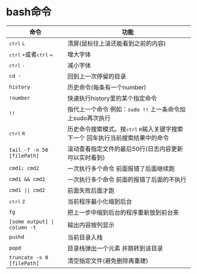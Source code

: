 # bash命令

| 命令                                                         | 功能                                                                                              |
| ------------------------------------------------------------ | ------------------------------------------------------------------------------------------------- |
| <kbd>ctrl</kbd> <kbd>L</kbd>                                 | 清屏(鼠标往上滚还能看到之前的内容)                                                                |
| <kbd>ctrl</kbd> <kbd>+</kbd>或者<kbd>ctrl</kbd> <kbd>=</kbd> | 增大字体                                                                                          |
| <kbd>ctrl</kbd> <kbd>-</kbd>                                 | 减小字体                                                                                          |
| `cd -`                                                       | 回到上一次停留的目录                                                                              |
| `history`                                                    | 历史命令(每条有一个number)                                                                        |
| `!number`                                                    | 快速执行history里的某个指定命令                                                                   |
| `!!`                                                         | 指代上一个命令 例如：`sudo !!` 上一条命令加上sudo再次执行                                         |
| <kbd>ctrl</kbd> <kbd>R</kbd>                                 | 历史命令搜索模式。按<kbd>ctrl</kbd> <kbd>R</kbd>输入关键字搜索下一个 回车执行当前搜索结果中的命令 |
| `tail -f -n 50 [filePath]`                                   | 滚动查看指定文件的最后50行(日志内容更新可以实时看到)                                              |
| `cmd1; cmd2`                                                 | 一次执行多个命令  前面报错了后面继续跑                                                            |
| `cmd1 && cmd2`                                               | 一次执行多个命令 前面的报错了后面的不执行                                                         |
| `cmd1 \|\| cmd2`                                             | 前面失败后面才跑                                                                                  |
| <kbd>ctrl</kbd> <kbd>Z</kbd>                                 | 当前程序最小化缩到后台                                                                            |
| `fg`                                                         | 把上一步中缩到后台的程序重新放到前台来                                                            |
| `[some output] \| column -t`                                 | 输出内容按列显示                                                                                  |
| `pushd`                                                      | 当前目录入栈                                                                                      |
| `popd`                                                       | 目录栈弹出一个元素 并跳转到该目录                                                                 |
| `truncate -s 0 [filePath]`                                   | 清空指定文件(避免删除再重建)                                                                      |
